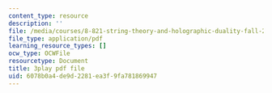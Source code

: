```yaml
---
content_type: resource
description: ''
file: /media/courses/8-821-string-theory-and-holographic-duality-fall-2014/6078b0a4de9d2281ea3f9fa781869947_oXsC9bjMJA4.pdf
file_type: application/pdf
learning_resource_types: []
ocw_type: OCWFile
resourcetype: Document
title: 3play pdf file
uid: 6078b0a4-de9d-2281-ea3f-9fa781869947
---
```

